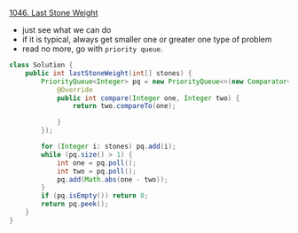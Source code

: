 [ 1046. Last Stone Weight](https://leetcode.com/problems/last-stone-weight/)

- just see what we can do
- if it is typical, always get smaller one or greater one type of problem
- read no more, go with `priority queue`.

```java
class Solution {
    public int lastStoneWeight(int[] stones) {
        PriorityQueue<Integer> pq = new PriorityQueue<>(new Comparator<>() {
            @Override
            public int compare(Integer one, Integer two) {
                return two.compareTo(one);

            }
        });

        for (Integer i: stones) pq.add(i);
        while (pq.size() > 1) {
            int one = pq.poll();
            int two = pq.poll();
            pq.add(Math.abs(one - two));
        }
        if (pq.isEmpty()) return 0;
        return pq.peek();
    }
}
```
